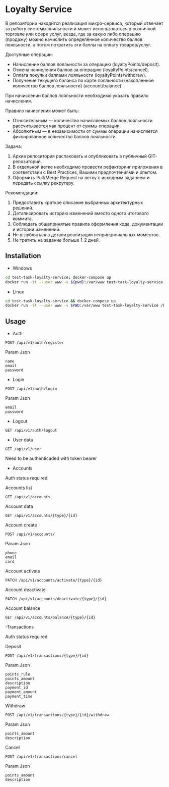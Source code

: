 # Loyalty Service

В репозитории находится реализация микро-сервиса, который отвечает за работу 
системы лояльности и может использоваться в розничной торговле или сфере услуг,
везде, где за какую либо операцию (продажу) можно начислить определённое 
количество баллов лояльности, а потом потратить эти баллы на оплату товаров/услуг.

Доступные операции:
- Начисление баллов лояльности за операцию (loyaltyPoints/deposit).
- Отмена начисления баллов за операцию (loyaltyPoints/cancel).
- Оплата покупки баллами лояльности (loyaltyPoints/withdraw).
- Получение текущего баланса по карте лояльности (накопленное количество баллов лояльности) (account/balance).

При начислении баллов лояльности необходимо указать правило начисления.

Правило начисления может быть:
- Относительным — количество начисляемых баллов лояльности рассчитывается как процент от суммы операции.
- Абсолютным — в независимости от суммы операции начисляется фиксированное количество баллов лояльности.

Задача:
1. Архив репозитория распаковать и опубликовать в публичный GIT-репозиторий.
2. В отдельной ветке необходимо провести рефакторинг приложения в соответствии с Best Practices, Вашими предпочтениями и опытом.
3. Оформить Pull/Merge Request на ветку с исходным заданием и передать ссылку рекрутеру.

Рекомендации:
1. Предоставить краткое описание выбранных архитектурных решений.
2. Детализировать историю изменений вместо одного итогового коммита.
3. Соблюдать общепринятые правила оформления кода, документации и истории изменений.
4. Не углубляться в детали реализации непринципиальных моментов.
5. Не тратить на задание больше 1-2 дней.

## Installation

- Windows
```bash
cd test-task-loyalty-service; docker-compose up
docker run -it --user www -v ${pwd}:/var/www test-task-loyalty-service /bin/sh -lc "composer install && cp .env.example .env && php artisan key:generate && php artisan migrate"
```

- Linux
```bash
cd test-task-loyalty-service && docker-compose up
docker run -it --user www -v $PWD:/var/www test-task-loyalty-service /bin/sh -lc "composer install && cp .env.example .env && php artisan key:generate && php artisan migrate"
```

## Usage

- Auth
```
POST /api/v1/auth/register

``` 
Param Json 
```
name
email
password
```

- Login
```
POST /api/v1/auth/login
```
Param Json
```
email
password
```
- Logout
```
GET /api/v1/auth/logout
```

- User data
```
GET /api/v1/user
```
Need to be authenticaded with token bearer


- Accounts

Auth status required

Accounts list
```
GET /api/v1/accounts
```

Account data
```
GET /api/v1/accounts/{type}/{id}
```

Account create
```
POST /api/v1/accounts/
```
Param Json
```
phone
email
card
```

Account activate
```
PATCH /api/v1/accounts/activate/{type}/{id}
```

Account deactivate
```
PATCH /api/v1/accounts/deactivate/{type}/{id}
```

Account balance
```
GET /api/v1/accounts/balance/{type}/{id}
```

-Transactions

Auth status required

Deposit
```
POST /api/v1/transactions/{type}/{id}
```
Param Json
```
points_rule
points_amount
description
payment_id
payment_amount
payment_time
```

Withdraw
```
POST /api/v1/transactions/{type}/{id}/withdraw
```
Param Json
```
points_amount
description
```

Cancel
```
POST /api/v1/transactions/cancel
```
Param Json
```
points_amount
description
```
